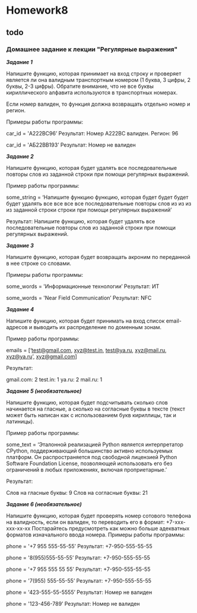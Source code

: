 # Homework8
## todo

### Домашнее задание к лекции "Регулярные выражения"

***Задание 1***

Напишите функцию, которая принимает на вход строку и проверяет является ли она валидным транспортным номером (1 буква, 3 цифры, 2 буквы, 2-3 цифры). Обратите внимание, что не все буквы кириллического алфавита используются в транспортных номерах.

Если номер валиден, то функция должна возвращать отдельно номер и регион.

Примеры работы программы:

car_id = 'А222BС96’
Результат: Номер А222BС валиден. Регион: 96

car_id = 'АБ22ВВ193’
Результат: Номер не валиден

***Задание 2***

Напишите функцию, которая будет удалять все последовательные повторы слов из заданной строки при помощи регулярных выражений.

Пример работы программы:

some_string = ‘Напишите функцию функцию, которая будет будет будет будет удалять все все все все последовательные повторы слов из из из из заданной строки строки при помощи регулярных выражений’

Результат: Напишите функцию, которая будет удалять все последовательные повторы слов из заданной строки при помощи регулярных выражений.

***Задание 3***

Напишите функцию, которая будет возвращать акроним по переданной в нее строке со словами.

Примеры работы программы:

some_words = 'Информационные технологии’
Результат: ИТ

some_words = 'Near Field Communication’
Результат: NFC

***Задание 4***

Напишите функцию, которая будет принимать на вход список email-адресов и выводить их распределение по доменным зонам.

Пример работы программы:

emails = [‘test@gmail.com, xyz@test.in, test@ya.ru, xyz@mail.ru, xyz@ya.ru’, xyz@gmail.com]

Результат:

gmail.com: 2
test.in: 1
ya.ru: 2
mail.ru: 1

***Задание 5 (необязательное)***

Напишите функцию, которая будет подсчитывать сколько слов начинается на гласные, а сколько на согласные буквы в тексте (текст может быть написан как с использованием букв кириллицы, так и латиницы).

Пример работы программы:

some_text = ‘Эталонной реализацией Python является интерпретатор CPython, поддерживающий большинство активно используемых платформ. Он распространяется под свободной лицензией Python Software Foundation License, позволяющей использовать его без ограничений в любых приложениях, включая проприетарные.’

Результат:

Слов на гласные буквы: 9
Слов на согласные буквы: 21

***Задание 6 (необязательное)***

Напишите функцию, которая будет проверять номер сотового телефона на валидность, если он валиден, то переводить его в формат:
+7-xxx-xxx-xx-xx
Постарайтесь предусмотреть как можно больше адекватных форматов изначального ввода номера. Примеры работы программы:

phone = '+7 955 555-55-55’
Результат: +7-950-555-55-55

phone = '8(955)555-55-55’
Результат: +7-950-555-55-55

phone = '+7 955 555 55 55’
Результат: +7-950-555-55-55

phone = '7(955) 555-55-55’
Результат: +7-950-555-55-55

phone = '423-555-55-5555’
Результат: Номер не валиден

phone = '123-456-789’
Результат: Номер не валиден